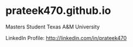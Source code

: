 # prateek470.github.io
Masters Student 
Texas A&M University

LinkedIn Profile: http://linkedin.com/in/prateek470
